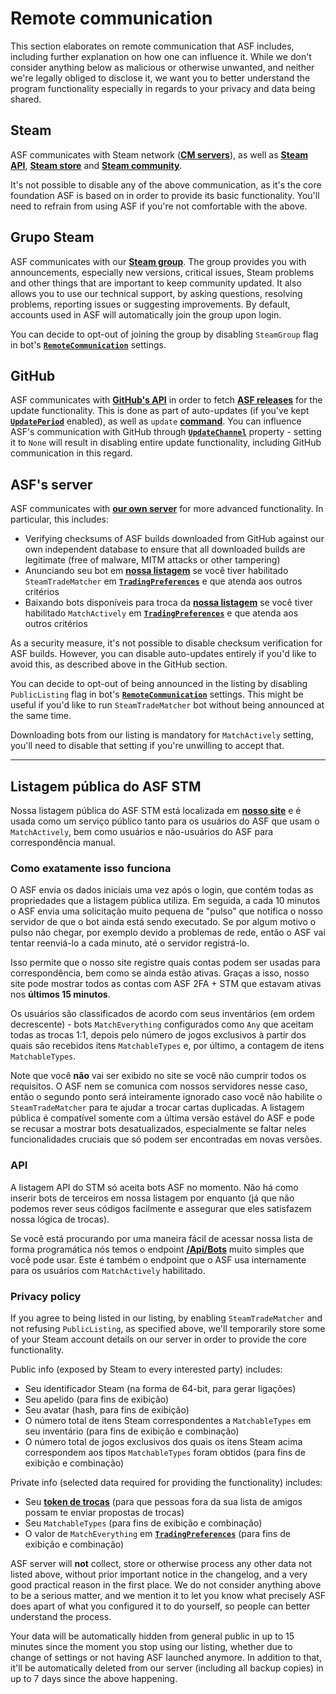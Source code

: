 # Remote communication

This section elaborates on remote communication that ASF includes, including further explanation on how one can influence it. While we don't consider anything below as malicious or otherwise unwanted, and neither we're legally obliged to disclose it, we want you to better understand the program functionality especially in regards to your privacy and data being shared.

## Steam

ASF communicates with Steam network (**[CM servers](https://api.steampowered.com/ISteamDirectory/GetCMList/v1?cellid=0)**), as well as **[Steam API](api.steampowered.com)**, **[Steam store](https://store.steampowered.com)** and **[Steam community](https://steamcommunity.com)**.

It's not possible to disable any of the above communication, as it's the core foundation ASF is based on in order to provide its basic functionality. You'll need to refrain from using ASF if you're not comfortable with the above.

## Grupo Steam

ASF communicates with our **[Steam group](https://steamcommunity.com/groups/archiasf)**. The group provides you with announcements, especially new versions, critical issues, Steam problems and other things that are important to keep community updated. It also allows you to use our technical support, by asking questions, resolving problems, reporting issues or suggesting improvements. By default, accounts used in ASF will automatically join the group upon login.

You can decide to opt-out of joining the group by disabling `SteamGroup` flag in bot's **[`RemoteCommunication`](https://github.com/JustArchiNET/ArchiSteamFarm/wiki/Configuration#remotecommunication)** settings.

## GitHub

ASF communicates with **[GitHub's API](https://api.github.com)** in order to fetch **[ASF releases](https://github.com/JustArchiNET/ArchiSteamFarm/releases)** for the update functionality. This is done as part of auto-updates (if you've kept **[`UpdatePeriod`](https://github.com/JustArchiNET/ArchiSteamFarm/wiki/Configuration#updateperiod)** enabled), as well as `update` **[command](https://github.com/JustArchiNET/ArchiSteamFarm/wiki/Commands)**. You can influence ASF's communication with GitHub through **[`UpdateChannel`](https://github.com/JustArchiNET/ArchiSteamFarm/wiki/Configuration#updatechannel)** property - setting it to `None` will result in disabling entire update functionality, including GitHub communication in this regard.

## ASF's server

ASF communicates with **[our own server](https://asf.justarchi.net)** for more advanced functionality. In particular, this includes:
- Verifying checksums of ASF builds downloaded from GitHub against our own independent database to ensure that all downloaded builds are legitimate (free of malware, MITM attacks or other tampering)
- Anunciando seu bot em **[nossa listagem](https://asf.justarchi.net/STM)** se você tiver habilitado `SteamTradeMatcher` em **[`TradingPreferences`](https://github.com/JustArchiNET/ArchiSteamFarm/wiki/Configuration#tradingpreferences)** e que atenda aos outros critérios
- Baixando bots disponíveis para troca da **[nossa listagem](https://asf.justarchi.net/STM)** se você tiver habilitado `MatchActively` em **[`TradingPreferences`](https://github.com/JustArchiNET/ArchiSteamFarm/wiki/Configuration#tradingpreferences)** e que atenda aos outros critérios

As a security measure, it's not possible to disable checksum verification for ASF builds. However, you can disable auto-updates entirely if you'd like to avoid this, as described above in the GitHub section.

You can decide to opt-out of being announced in the listing by disabling `PublicListing` flag in bot's **[`RemoteCommunication`](https://github.com/JustArchiNET/ArchiSteamFarm/wiki/Configuration#remotecommunication)** settings. This might be useful if you'd like to run `SteamTradeMatcher` bot without being announced at the same time.

Downloading bots from our listing is mandatory for `MatchActively` setting, you'll need to disable that setting if you're unwilling to accept that.

---

## Listagem pública do ASF STM

Nossa listagem pública do ASF STM está localizada em **[nosso site](https://asf.justarchi.net/STM)** e é usada como um serviço público tanto para os usuários do ASF que usam o `MatchActively`, bem como usuários e não-usuários do ASF para correspondência manual.

### Como exatamente isso funciona

O ASF envia os dados iniciais uma vez após o login, que contém todas as propriedades que a listagem pública utiliza. Em seguida, a cada 10 minutos o ASF envia uma solicitação muito pequena de "pulso" que notifica o nosso servidor de que o bot ainda está sendo executado. Se por algum motivo o pulso não chegar, por exemplo devido a problemas de rede, então o ASF vai tentar reenviá-lo a cada minuto, até o servidor registrá-lo.

Isso permite que o nosso site registre quais contas podem ser usadas para correspondência, bem como se ainda estão ativas. Graças a isso, nosso site pode mostrar todos as contas com ASF 2FA + STM que estavam ativas nos **últimos 15 minutos**.

Os usuários são classificados de acordo com seus inventários (em ordem decrescente) - bots `MatchEverything` configurados como `Any` que aceitam todas as trocas 1:1, depois pelo número de jogos exclusivos à partir dos quais são recebidos itens `MatchableTypes` e, por último, a contagem de itens `MatchableTypes`.

Note que você **não** vai ser exibido no site se você não cumprir todos os requisitos. O ASF nem se comunica com nossos servidores nesse caso, então o segundo ponto será inteiramente ignorado caso você não habilite o `SteamTradeMatcher` para te ajudar a trocar cartas duplicadas. A listagem pública é compatível somente com a última versão estável do ASF e pode se recusar a mostrar bots desatualizados, especialmente se faltar neles funcionalidades cruciais que só podem ser encontradas em novas versões.

### API

A listagem API do STM só aceita bots ASF no momento. Não há como inserir bots de terceiros em nossa listagem por enquanto (já que não podemos rever seus códigos facilmente e assegurar que eles satisfazem nossa lógica de trocas).

Se você está procurando por uma maneira fácil de acessar nossa lista de forma programática nós temos o endpoint **[/Api/Bots](https://asf.justarchi.net/Api/Bots)** muito simples que você pode usar. Este é também o endpoint que o ASF usa internamente para os usuários com `MatchActively` habilitado.

### Privacy policy

If you agree to being listed in our listing, by enabling `SteamTradeMatcher` and not refusing `PublicListing`, as specified above, we'll temporarily store some of your Steam account details on our server in order to provide the core functionality.

Public info (exposed by Steam to every interested party) includes:
- Seu identificador Steam (na forma de 64-bit, para gerar ligações)
- Seu apelido (para fins de exibição)
- Seu avatar (hash, para fins de exibição)
- O número total de itens Steam correspondentes a `MatchableTypes` em seu inventário (para fins de exibição e combinação)
- O número total de jogos exclusivos dos quais os itens Steam acima correspondem aos tipos `MatchableTypes` foram obtidos (para fins de exibição e combinação)

Private info (selected data required for providing the functionality) includes:
- Seu **[token de trocas](https://steamcommunity.com/my/tradeoffers/privacy)** (para que pessoas fora da sua lista de amigos possam te enviar propostas de trocas)
- Seu `MatchableTypes` (para fins de exibição e combinação)
- O valor de `MatchEverything` em **[`TradingPreferences`](https://github.com/JustArchiNET/ArchiSteamFarm/wiki/Configuration#tradingpreferences)** (para fins de exibição e combinação)

ASF server will **not** collect, store or otherwise process any other data not listed above, without prior important notice in the changelog, and a very good practical reason in the first place. We do not consider anything above to be a serious matter, and we mention it to let you know what precisely ASF does apart of what you configured it to do yourself, so people can better understand the process.

Your data will be automatically hidden from general public in up to 15 minutes since the moment you stop using our listing, whether due to change of settings or not having ASF launched anymore. In addition to that, it'll be automatically deleted from our server (including all backup copies) in up to 7 days since the above happening.